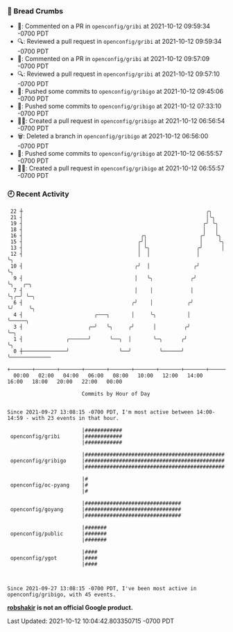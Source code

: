 ### 🍞 Bread Crumbs

 * 💬: Commented on a PR in  `openconfig/gribi` at 2021-10-12 09:59:34 -0700 PDT
 * 🔍: Reviewed a pull request in  `openconfig/gribi` at 2021-10-12 09:59:34 -0700 PDT
 * 💬: Commented on a PR in  `openconfig/gribi` at 2021-10-12 09:57:09 -0700 PDT
 * 🔍: Reviewed a pull request in  `openconfig/gribi` at 2021-10-12 09:57:10 -0700 PDT
 * 🚢: Pushed some commits to `openconfig/gribigo` at 2021-10-12 09:45:06 -0700 PDT
 * 🚢: Pushed some commits to `openconfig/gribigo` at 2021-10-12 07:33:10 -0700 PDT
 * ✍🏼: Created a pull request in `openconfig/gribigo` at 2021-10-12 06:56:54 -0700 PDT
 * 🗑: Deleted a branch in `openconfig/gribigo` at 2021-10-12 06:56:00 -0700 PDT
 * 🚢: Pushed some commits to `openconfig/gribigo` at 2021-10-12 06:55:57 -0700 PDT
 * ✍🏼: Created a pull request in `openconfig/gribigo` at 2021-10-12 06:55:57 -0700 PDT

### 🕘 Recent Activity
```
 22 ┼                                                           ╭╮
 21 ┤                                                           │╰╮
 19 ┤                                                          ╭╯ ╰╮
 18 ┤                                                          │   │
 16 ┤                                      ╭╮                 ╭╯   ╰╮
 15 ┤                                     ╭╯│                 │     ╰╮
 13 ┤                                     │ ╰╮               ╭╯      │
 12 ┤                                     │  │               │       ╰╮
 10 ┤                                    ╭╯  │              ╭╯        ╰╮
  9 ┤                                    │   ╰╮            ╭╯          ╰╮   ╭─╮
  7 ┤                                    │    │            │            ╰╮╭─╯ ╰─╮
  6 ┤                                   ╭╯    │           ╭╯             ╰╯     ╰╮
  4 ┤                       ╭───╮       │     ╰╮          │                      ╰─────╮
  3 ┤                     ╭─╯   ╰╮     ╭╯      │         ╭╯                            ╰─╮
  1 ┤              ╭──────╯      ╰──╮  │       ╰─╮      ╭╯                               ╰╮
  0 ┼──────────────╯                ╰──╯         ╰──────╯                                 ╰─────────────
    +───────+───────+───────+───────+───────+───────+───────+───────+───────+───────+───────+───────+────
  00:00   02:00   04:00   06:00   08:00   10:00   12:00   14:00   16:00   18:00   20:00   22:00   00:00   

						Commits by Hour of Day


Since 2021-09-27 13:08:15 -0700 PDT, I'm most active between 14:00-14:59 - with 23 events in that hour.

```



```
                        |############
 openconfig/gribi       |############
                        |############

                        |#############################################
 openconfig/gribigo     |#############################################
                        |#############################################

                        |#
 openconfig/oc-pyang    |#
                        |#

                        |###############################
 openconfig/goyang      |###############################
                        |###############################

                        |#######
 openconfig/public      |#######
                        |#######

                        |####
 openconfig/ygot        |####
                        |####



Since 2021-09-27 13:08:15 -0700 PDT, I've been most active in openconfig/gribigo, with 45 events.

```
**[robshakir](mailto:robjs@google.com) is not an official Google product.**  


Last Updated: 2021-10-12 10:04:42.803350715 -0700 PDT
